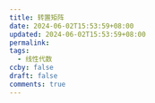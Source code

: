 ```yaml
---
title: 转置矩阵
date: 2024-06-02T15:53:59+08:00
updated: 2024-06-02T15:53:59+08:00
permalink: 
tags:
  - 线性代数
ccby: false
draft: false
comments: true
---
```

